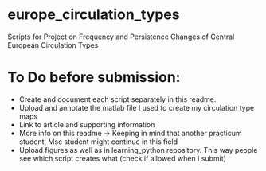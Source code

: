 # europe_circulation_types
Scripts for Project on Frequency and Persistence Changes of Central European Circulation Types

# To Do before submission:
- Create and document each script separately in this readme.
- Upload and annotate the matlab file I used to create my circulation type maps
- Link to article and supporting information
- More info on this readme -> Keeping in mind that another practicum student, Msc student might continue in this field
- Upload figures as well as in learning_python repository. This way people see which script creates what (check if allowed when I submit)
